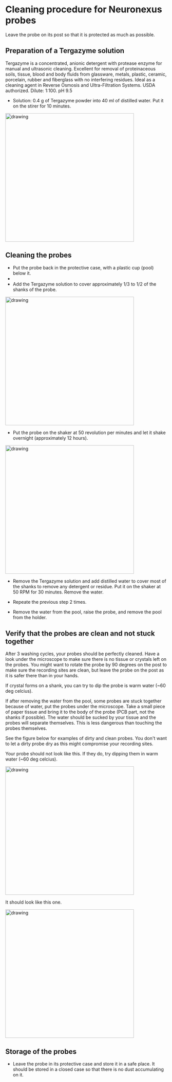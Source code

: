 # Cleaning procedure for Neuronexus probes

Leave the probe on its post so that it is protected as much as possible.

## Preparation of a Tergazyme solution

Tergazyme is a concentrated, anionic detergent with protease enzyme for manual and ultrasonic cleaning. Excellent for removal of proteinaceous soils, tissue, blood and body fluids from glassware, metals, plastic, ceramic, porcelain, rubber and fiberglass with no interfering residues. Ideal as a cleaning agent in Reverse Osmosis and Ultra-Filtration Systems. USDA authorized. Dilute: 1:100. pH 9.5

* Solution: 0.4 g of Tergazyme powder into 40 ml of distilled water. Put it on the stirer for 10 minutes.
<img src="figures/targazine.jpg" alt="drawing" width="400"/>

## Cleaning the probes

* Put the probe back in the protective case, with a plastic cup (pool) below it.
* 
* Add the Tergazyme solution to cover approximately 1/3 to 1/2 of the shanks of the probe.
<img src="figures/holders.jpg" alt="drawing" width="400"/>

* Put the probe on the shaker at 50 revolution per minutes and let it shake overnight (approximately 12 hours).
<img src="figures/washing.jpg" alt="drawing" width="400"/>

* Remove the Tergazyme solution and add distilled water to cover most of the shanks to remove any detergent or residue. Put it on the shaker at 50 RPM for 30 minutes. Remove the water.

* Repeate the previous step 2 times.

* Remove the water from the pool, raise the probe, and remove the pool from the holder.

## Verify that the probes are clean and not stuck together

After 3 washing cycles, your probes should be perfectly cleaned. Have a look under the microscope to make sure there is no tissue or crystals left on the probes. You might want to rotate the probe by 90 degrees on the post to make sure the recording sites are clean, but leave the probe on the post as it is safer there than in your hands.

If crystal forms on a shank, you can try to dip the probe is warm water (~60 deg celcius).

If after removing the water from the pool, some probes are stuck together because of water, put the probes under the microscope. Take a small piece of paper tissue and bring it to the body of the probe (PCB part, not the shanks if possible). The water should be sucked by your tissue and the probes will separate themselves. This is less dangerous than touching the probes themselves.

See the figure below for examples of dirty and clean probes. You don't want to let a dirty probe dry as this might compromise your recording sites.

Your probe should not look like this. If they do, try dipping them in warm water (~60 deg celcius).

<img src="figures/dirty_probe.jpg" alt="drawing" width="400"/>

It should look like this one.

<img src="figures/clean_probes.jpg" alt="drawing" width="400"/>


## Storage of the probes

* Leave the probe in its protective case and store it in a safe place. It should be stored in a closed case so that there is no dust accumulating on it.
